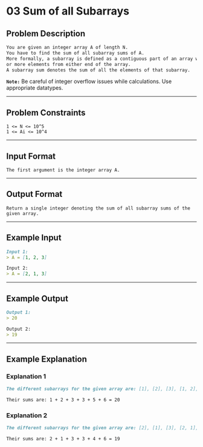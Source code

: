 # 03 Sum of all Subarrays

## Problem Description

```markdown
You are given an integer array A of length N.
You have to find the sum of all subarray sums of A.
More formally, a subarray is defined as a contiguous part of an array which we can obtain by deleting zero 
or more elements from either end of the array.
A subarray sum denotes the sum of all the elements of that subarray.
```

**`Note:`** Be careful of integer overflow issues while calculations. Use appropriate datatypes.

---
## Problem Constraints

```
1 <= N <= 10^5
1 <= Ai <= 10^4
```

---
## Input Format

```
The first argument is the integer array A.
```

---
## Output Format

```
Return a single integer denoting the sum of all subarray sums of the given array.
```

---
## Example Input

```markdown
Input 1: 
> A = [1, 2, 3]

Input 2: 
> A = [2, 1, 3]
```

---
## Example Output

```markdown
Output 1:
> 20

Output 2:
> 19
```

---
## Example Explanation

### Explanation 1

```markdown
The different subarrays for the given array are: [1], [2], [3], [1, 2], [2, 3], [1, 2, 3].

Their sums are: 1 + 2 + 3 + 3 + 5 + 6 = 20
```

### Explanation 2

```markdown
The different subarrays for the given array are: [2], [1], [3], [2, 1], [1, 3], [2, 1, 3].

Their sums are: 2 + 1 + 3 + 3 + 4 + 6 = 19
```